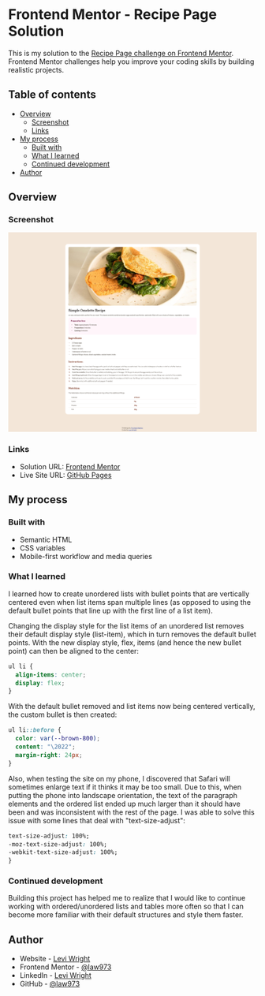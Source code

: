 # Frontend Mentor - Recipe Page Solution

This is my solution to the [Recipe Page challenge on Frontend Mentor](https://www.frontendmentor.io/challenges/recipe-page-KiTsR8QQKm). Frontend Mentor challenges help you improve your coding skills by building realistic projects. 

## Table of contents

- [Overview](#overview)
  - [Screenshot](#screenshot)
  - [Links](#links)
- [My process](#my-process)
  - [Built with](#built-with)
  - [What I learned](#what-i-learned)
  - [Continued development](#continued-development)
- [Author](#author)

## Overview

### Screenshot

![](./screenshot/screenshot.png)

### Links

- Solution URL: [Frontend Mentor](https://www.frontendmentor.io/solutions/recipe-page-with-mobile-first-design-and-semantic-html-anhaWFucbK)
- Live Site URL: [GitHub Pages](https://law973.github.io/recipe-page/)

## My process

### Built with

- Semantic HTML
- CSS variables
- Mobile-first workflow and media queries

### What I learned

I learned how to create unordered lists with bullet points that are vertically centered even when list items span multiple lines (as opposed to using the default bullet points that line up with the first line of a list item). 

Changing the display style for the list items of an unordered list removes their default display style (list-item), which in turn removes the default bullet points. With the new display style, flex, items (and hence the new bullet point) can then be aligned to the center:

```css
ul li {
  align-items: center;
  display: flex;
}
```

With the default bullet removed and list items now being centered vertically, the custom bullet is then created:

```css
ul li::before {
  color: var(--brown-800);
  content: "\2022";
  margin-right: 24px;
}
```

Also, when testing the site on my phone, I discovered that Safari will sometimes enlarge text if it thinks it may be too small. Due to this, when putting the phone into landscape orientation, the text of the paragraph elements and the ordered list ended up much larger than it should have been and was inconsistent with the rest of the page. I was able to solve this issue with some lines that deal with "text-size-adjust":

```css
text-size-adjust: 100%;
-moz-text-size-adjust: 100%;
-webkit-text-size-adjust: 100%;
}
```

### Continued development

Building this project has helped me to realize that I would like to continue working with ordered/unordered lists and tables more often so that I can become more familiar with their default structures and style them faster.

## Author

- Website - [Levi Wright](https://luxury-flan-09fd6a.netlify.app/)
- Frontend Mentor - [@law973](https://www.frontendmentor.io/profile/law973)
- LinkedIn - [Levi Wright](https://www.linkedin.com/in/levi-arthur-wright/)
- GitHub - [@law973](https://github.com/law973)
